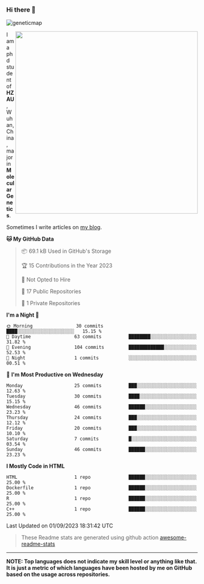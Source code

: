 ### Hi there 👋

<!--
**Wangchangsh/Wangchangsh** is a ✨ _special_ ✨ repository because its `README.md` (this file) appears on your GitHub profile.

Here are some ideas to get you started:

- 🔭 I’m currently working on ...
- 🌱 I’m currently learning ...
- 👯 I’m looking to collaborate on ...
- 🤔 I’m looking for help with ...
- 💬 Ask me about ...
- 📫 How to reach me: ...
- 😄 Pronouns: ...
- ⚡ Fun fact: ...
-->

![geneticmap](https://cdn.jsdelivr.net/gh/Wangchangsh/image@main/molgenetics/Drosophila_Gene_Linkage_Map.6k3x642vc8c0.webp)


<img align="right" src="https://github-readme-stats.vercel.app/api?username=Wangchangsh&show_icons=true&hide_border=true&include_all_commits=true" width="480px">
     
I am a phd student of **HZAU**, Wuhan, China, major in **Molecular Genetics**.

Sometimes I write articles on [my blog](https://wangchangsheng.netlify.app/).


<!--START_SECTION:waka-->
**🐱 My GitHub Data** 

> 📦 69.1 kB Used in GitHub's Storage 
 > 
> 🏆 15 Contributions in the Year 2023
 > 
> 🚫 Not Opted to Hire
 > 
> 📜 17 Public Repositories 
 > 
> 🔑 1 Private Repositories 
 > 
**I'm a Night 🦉** 

```text
🌞 Morning                30 commits          ████░░░░░░░░░░░░░░░░░░░░░   15.15 % 
🌆 Daytime                63 commits          ████████░░░░░░░░░░░░░░░░░   31.82 % 
🌃 Evening                104 commits         █████████████░░░░░░░░░░░░   52.53 % 
🌙 Night                  1 commits           ░░░░░░░░░░░░░░░░░░░░░░░░░   00.51 % 
```
📅 **I'm Most Productive on Wednesday** 

```text
Monday                   25 commits          ███░░░░░░░░░░░░░░░░░░░░░░   12.63 % 
Tuesday                  30 commits          ████░░░░░░░░░░░░░░░░░░░░░   15.15 % 
Wednesday                46 commits          ██████░░░░░░░░░░░░░░░░░░░   23.23 % 
Thursday                 24 commits          ███░░░░░░░░░░░░░░░░░░░░░░   12.12 % 
Friday                   20 commits          ███░░░░░░░░░░░░░░░░░░░░░░   10.10 % 
Saturday                 7 commits           █░░░░░░░░░░░░░░░░░░░░░░░░   03.54 % 
Sunday                   46 commits          ██████░░░░░░░░░░░░░░░░░░░   23.23 % 
```


**I Mostly Code in HTML** 

```text
HTML                     1 repo              ██████░░░░░░░░░░░░░░░░░░░   25.00 % 
Dockerfile               1 repo              ██████░░░░░░░░░░░░░░░░░░░   25.00 % 
R                        1 repo              ██████░░░░░░░░░░░░░░░░░░░   25.00 % 
C++                      1 repo              ██████░░░░░░░░░░░░░░░░░░░   25.00 % 
```




 Last Updated on 01/09/2023 18:31:42 UTC
<!--END_SECTION:waka-->

> These Readme stats are generated using github action [awesome-readme-stats](https://github.com/anmol098/waka-readme-stats)

-----

**NOTE: Top languages does not indicate my skill level or anything like that. It is just a metric of which languages have been hosted by me on GitHub based on the usage across repositories.**
